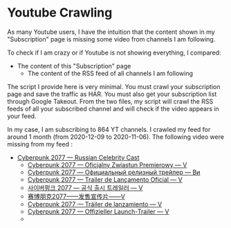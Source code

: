 # Youtube Crawling

As many Youtube users, I have the intuition that
the content shown in my "Subscription" page is missing some video
from channels I am following.

To check if I am crazy or if Youtube is not showing everything, I compared:
  - The content of this "Subscription" page
	- The content of the RSS feed of all channels I am following

The script I provide here is very minimal.
You must crawl your subscription page and save the traffic as HAR.
You must also get your subscription list through Google Takeout.
From the two files, my script will crawl the RSS feeds of all your subscribed channel and will check if the video appears in your feed.

In my case, I am subscribing to 864 YT channels.
I crawled my feed for around 1 month (from 2020-12-09 to 2020-11-06).
The following video were missing from my feed :
  - [Cyberpunk 2077 — Russian Celebrity Cast](https://www.youtube.com/watch?v=owglj0VH83U)
	- [Cyberpunk 2077 — Oficjalny Zwiastun Premierowy — V](https://www.youtube.com/watch?v=akHMPv5x3Sw)
	- [Cyberpunk 2077 — Официальный релизный трейлер — Ви](https://www.youtube.com/watch?v=aSrFWinrkeQ)
	- [Cyberpunk 2077 — Trailer de Lançamento Oficial — V](https://www.youtube.com/watch?v=liuFhVXAlZw)
	- [사이버펑크 2077 — 공식 출시 트레일러 — V](https://www.youtube.com/watch?v=jouPRLPCcHU)
	- [赛博朋克2077——发售宣传片——V](https://www.youtube.com/watch?v=eQCL8prX9Cc)
	- [Cyberpunk 2077 — Tráiler de lanzamiento — V](https://www.youtube.com/watch?v=VhM3NRu23Sk)
	- [Cyberpunk 2077 — Offizieller Launch-Trailer — V](https://www.youtube.com/watch?v=OjLlHigo9-8)
	- 
